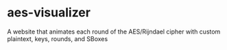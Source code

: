 # aes-visualizer
A website that animates each round of the AES/Rijndael cipher with custom plaintext, keys, rounds, and SBoxes
